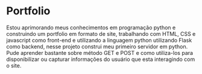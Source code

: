 # Portfolio
  Estou aprimorando meus conhecimentos em programação python e construindo um portfolio em formato de site, trabalhando com HTML, CSS e javascript como front-end e utilizando a linguagem python utilizando Flask como backend, nesse projeto construi meu primeiro servidor em python. Pude aprender bastante sobre método GET e POST e como utiliza-los para disponibilizar ou capturar informações do usuário que esta interagindo com o site.
